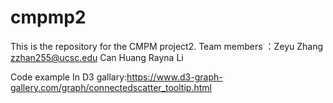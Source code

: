 # cmpmp2

This is the repository for the CMPM project2.
Team members ：Zeyu Zhang zzhan255@ucsc.edu
Can Huang
Rayna Li

Code example In D3 gallary:https://www.d3-graph-gallery.com/graph/connectedscatter_tooltip.html
